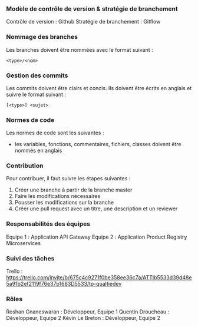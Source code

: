 ### Modèle de contrôle de version & stratégie de branchement

Contrôle de version : Github
Stratégie de branchement : Gitflow

### Nommage des branches

Les branches doivent être nommées avec le format suivant : 

```
<type>/<nom>
```

### Gestion des commits 

Les commits doivent être clairs et concis. Ils doivent être écrits en anglais et suivre le format suivant : 

```
[<type>] <sujet>
```

### Normes de code 

Les normes de code sont les suivantes :
- les variables, fonctions, commentaires, fichiers, classes doivent être nommés en anglais

### Contribution 

Pour contribuer, il faut suivre les étapes suivantes :

1. Créer une branche à partir de la branche master
2. Faire les modifications nécessaires
3. Pousser les modifications sur la branche
4. Créer une pull request avec un titre, une description et un reviewer

### Responsabilités des équipes

Equipe 1 : Application API Gateway
Equipe 2 : Application Product Registry Microservices

### Suivi des tâches

Trello : https://trello.com/invite/b/675c4c9271f0be358ee36c7a/ATTIb5533d39d48e5a91b2ef2119f76e37b1683D5533/tp-qualtiedev

### Rôles

Roshan Gnaneswaran : Développeur, Equipe 1
Quentin Droucheau : Développeur, Equipe 2
Kévin Le Breton : Développeur, Equipe 2